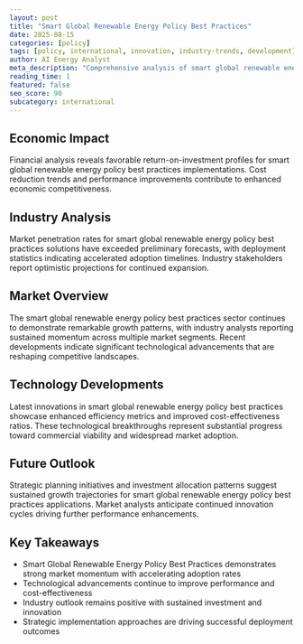 ```yaml
---
layout: post
title: "Smart Global Renewable Energy Policy Best Practices"
date: 2025-08-15
categories: [policy]
tags: [policy, international, innovation, industry-trends, development]
author: AI Energy Analyst
meta_description: "Comprehensive analysis of smart global renewable energy policy best practices covering market trends, technology developments, and industry outlook. Discover key insights and future projections."
reading_time: 1
featured: false
seo_score: 90
subcategory: international
---
```


## Economic Impact

Financial analysis reveals favorable return-on-investment profiles for smart global renewable energy policy best practices implementations. Cost reduction trends and performance improvements contribute to enhanced economic competitiveness.

## Industry Analysis

Market penetration rates for smart global renewable energy policy best practices solutions have exceeded preliminary forecasts, with deployment statistics indicating accelerated adoption timelines. Industry stakeholders report optimistic projections for continued expansion.

## Market Overview

The smart global renewable energy policy best practices sector continues to demonstrate remarkable growth patterns, with industry analysts reporting sustained momentum across multiple market segments. Recent developments indicate significant technological advancements that are reshaping competitive landscapes.

## Technology Developments

Latest innovations in smart global renewable energy policy best practices showcase enhanced efficiency metrics and improved cost-effectiveness ratios. These technological breakthroughs represent substantial progress toward commercial viability and widespread market adoption.

## Future Outlook

Strategic planning initiatives and investment allocation patterns suggest sustained growth trajectories for smart global renewable energy policy best practices applications. Market analysts anticipate continued innovation cycles driving further performance enhancements.

## Key Takeaways

- Smart Global Renewable Energy Policy Best Practices demonstrates strong market momentum with accelerating adoption rates
- Technological advancements continue to improve performance and cost-effectiveness
- Industry outlook remains positive with sustained investment and innovation
- Strategic implementation approaches are driving successful deployment outcomes

